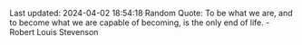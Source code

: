 Last updated: 2024-04-02 18:54:18
Random Quote: To be what we are, and to become what we are capable of becoming, is the only end of life. - Robert Louis Stevenson